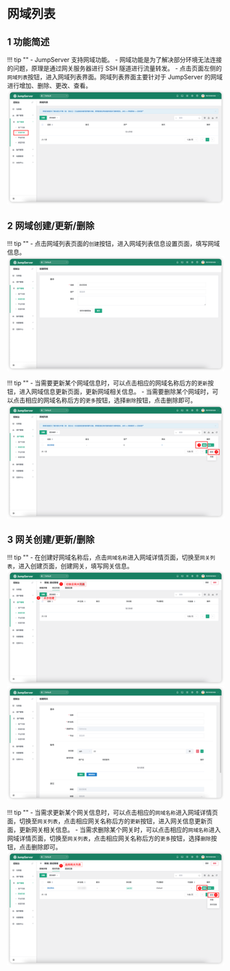 # 网域列表
## 1 功能简述
!!! tip ""
    - JumpServer 支持网域功能。
    - 网域功能是为了解决部分环境无法连接的问题，原理是通过网关服务器进行 SSH 隧道进行流量转发。
    - 点击页面左侧的`网域列表`按钮，进入网域列表界面。网域列表界面主要针对于 JumpServer 的网域进行增加、删除、更改、查看。
![domain_list01](../../../img/domain_list01.png)

## 2 网域创建/更新/删除
!!! tip ""
    - 点击网域列表页面的`创建`按钮，进入网域列表信息设置页面，填写网域信息。
![domain_list02](../../../img/domain_list02.png)

!!! tip ""
    - 当需要更新某个网域信息时，可以点击相应的网域名称后方的`更新`按钮，进入网域信息更新页面，更新网域相关信息。
    - 当需要删除某个网域时，可以点击相应的网域名称后方的`更多`按钮，选择`删除`按钮，点击删除即可。
![domain_list05](../../../img/domain_list05.png)

## 3 网关创建/更新/删除
!!! tip ""
    - 在创建好网域名称后，点击`网域名称`进入网域详情页面，切换至`网关列表`，进入创建页面，创建网关，填写网关信息。
![domain_list03](../../../img/domain_list03.png)
![domain_list04](../../../img/domain_list04.png)

!!! tip ""
    - 当需求更新某个网关信息时，可以点击相应的`网域名称`进入网域详情页面，切换至`网关列表`，点击相应网关名称后方的`更新`按钮，进入网关信息更新页面，更新网关相关信息。
    - 当需求删除某个网关时，可以点击相应的`网域名称`进入网域详情页面，切换至`网关列表`，点击相应网关名称后方的`更多`按钮，选择`删除`按钮，点击删除即可。
![domain_list06](../../../img/domain_list06.png)